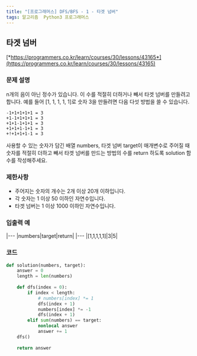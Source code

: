 ```yaml
---
title: "[프로그래머스] DFS/BFS - 1 - 타겟 넘버"
tags: 알고리즘  Python3 프로그래머스
---
```


## 타겟 넘버

[*https://programmers.co.kr/learn/courses/30/lessons/43165*](https://programmers.co.kr/learn/courses/30/lessons/43165)

### 문제 설명

n개의 음이 아닌 정수가 있습니다. 이 수를 적절히 더하거나 빼서 타겟 넘버를 만들려고 합니다. 예를 들어 [1, 1, 1, 1, 1]로 숫자 3을 만들려면 다음 다섯 방법을 쓸 수 있습니다.

```
-1+1+1+1+1 = 3
+1-1+1+1+1 = 3
+1+1-1+1+1 = 3
+1+1+1-1+1 = 3
+!+1+1+1-1 = 3
```

사용할 수 있는 숫자가 담긴 배열 numbers, 타겟 넘버 target이 매개변수로 주어질 때 숫자를 적절히 더하고 빼서 타겟 넘버를 만드는 방법의 수를 return 하도록 solution 함수를 작성해주세요.

### 제한사항

* 주어지는 숫자의 개수는 2개 이상 20개 이하입니다.
* 각 숫자는 1 이상 50 이하인 자연수입니다.
* 타겟 넘버는 1 이상 1000 이하인 자연수입니다.

### 입출력 예

|---
|numbers|target|return|
|---
|[1,1,1,1,1]|3|5|

### 코드

``` python
def solution(numbers, target):
    answer = 0
    length = len(numbers)
    
    def dfs(index = 0):
        if index < length:
            # numbers[index] *= 1
            dfs(index + 1)
            numbers[index] *= -1
            dfs(index + 1)
        elif sum(numbers) == target:
            nonlocal answer
            answer += 1
    dfs()
            
    return answer
```